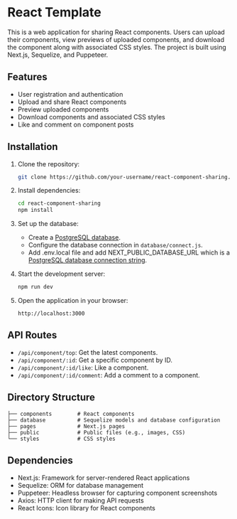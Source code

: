 # React Template

This is a web application for sharing React components. Users can upload their components, view previews of uploaded components, and download the component along with associated CSS styles. The project is built using Next.js, Sequelize, and Puppeteer.

## Features

- User registration and authentication
- Upload and share React components
- Preview uploaded components
- Download components and associated CSS styles
- Like and comment on component posts

## Installation

1. Clone the repository:

   ```bash
   git clone https://github.com/your-username/react-component-sharing.git
   ```

2. Install dependencies:

   ```bash
   cd react-component-sharing
   npm install
   ```

3. Set up the database:

   - Create a [PostgreSQL database](https://customer.elephantsql.com/instance/create).
   - Configure the database connection in `database/connect.js`.
   - Add .env.local file and add NEXT_PUBLIC_DATABASE_URL which is a [PostgreSQL database connection string](https://stackoverflow.com/questions/3582552/what-is-the-format-for-the-postgresql-connection-string-url).

4. Start the development server:

   ```bash
   npm run dev
   ```

5. Open the application in your browser:

   ```
   http://localhost:3000
   ```

## API Routes

- `/api/component/top`: Get the latest components.
- `/api/component/:id`: Get a specific component by ID.
- `/api/component/:id/like`: Like a component.
- `/api/component/:id/comment`: Add a comment to a component.

## Directory Structure

```
├── components        # React components
├── database          # Sequelize models and database configuration
├── pages             # Next.js pages
├── public            # Public files (e.g., images, CSS)
└── styles            # CSS styles
```

## Dependencies

- Next.js: Framework for server-rendered React applications
- Sequelize: ORM for database management
- Puppeteer: Headless browser for capturing component screenshots
- Axios: HTTP client for making API requests
- React Icons: Icon library for React components
